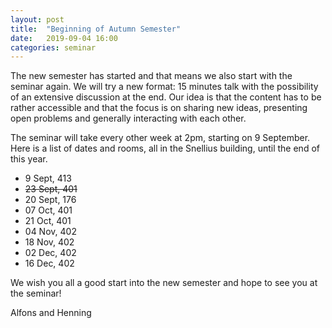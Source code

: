 ```yaml
---
layout: post
title:  "Beginning of Autumn Semester"
date:   2019-09-04 16:00
categories: seminar
---
```


The new semester has started and that means we also start with the seminar
again.
We will try a new format: 15 minutes talk with the possibility of an extensive
discussion at the end.
Our idea is that the content has to be rather accessible and that the focus is
on sharing new ideas, presenting open problems and generally interacting with
each other.

The seminar will take every other week at 2pm, starting on 9 September.
Here is a list of dates and rooms, all in the Snellius building, until the
end of this year.

* 9 Sept, 413
* ~~23 Sept, 401~~
* 20 Sept, 176
* 07 Oct, 401
* 21 Oct, 401
* 04 Nov, 402
* 18 Nov, 402
* 02 Dec, 402
* 16 Dec, 402

We wish you all a good start into the new semester and hope to see you at
the seminar!

Alfons and Henning
